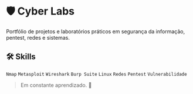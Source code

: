 # 🛡️ Cyber Labs

Portfólio de projetos e laboratórios práticos em segurança da informação, pentest, redes e sistemas.

## 🛠️ Skills
`Nmap` `Metasploit` `Wireshark` `Burp Suite` `Linux` `Redes` `Pentest` `Vulnerabilidade`

> Em constante aprendizado. 🚀
